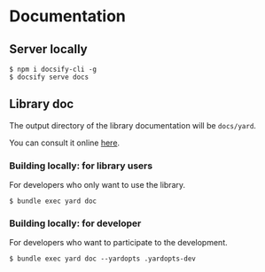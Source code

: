 # Documentation 

## Server locally

```
$ npm i docsify-cli -g
$ docsify serve docs
```

## Library doc

The output directory of the library documentation will be `docs/yard`.

You can consult it online [here](https://orange-cyberdefense.github.io/ctf-party/yard/).

### Building locally: for library users

For developers who only want to use the library.

```
$ bundle exec yard doc
```

### Building locally: for developer

For developers who want to participate to the development.

```
$ bundle exec yard doc --yardopts .yardopts-dev
```
